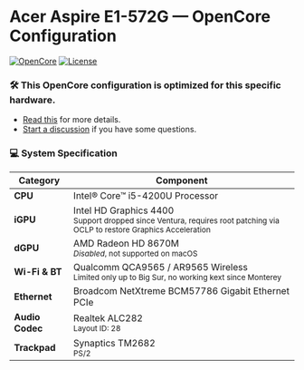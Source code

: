 # Acer Aspire E1-572G — OpenCore Configuration


[![OpenCore](https://img.shields.io/badge/OpenCore-0.9.9-blue.svg)](https://github.com/acidanthera/OpenCorePkg)
[![License](https://img.shields.io/badge/License-MIT-purple.svg)](https://github.com/unitedastronomer/E1-572G-Hackintosh/blob/main/LICENSE.md)<br>
 
### 🛠️ This OpenCore configuration is optimized for this specific hardware. 
   * [Read this](assets/INFO.md) for more details.
   * [Start a discussion](https://github.com/unitedastronomer/E1-572G-Hackintosh/discussions) if you have some questions.


### 💻 System Specification

| Category       | Component                               |
|----------------|-----------------------------------------|
| **CPU**        | Intel® Core™ i5-4200U Processor         |
| **iGPU**       | Intel HD Graphics 4400 <br><sup>Support dropped since Ventura, requires root patching via OCLP to restore Graphics Acceleration</sup>                  |
| **dGPU**       | AMD Radeon HD 8670M <br><sup>_Disabled_, not supported on macOS</sup>        |
| **Wi-Fi & BT** | Qualcomm QCA9565 / AR9565 Wireless <br><sup>Limited only up to Big Sur, no working kext since Monterey</sup>      |
| **Ethernet**   | Broadcom NetXtreme BCM57786 Gigabit Ethernet PCIe                            |
| **Audio Codec**| Realtek ALC282<br><sup>Layout ID: 28</sup>                                   |
| **Trackpad**   | Synaptics TM2682 <br><sup>PS/2</sup>                                          |


